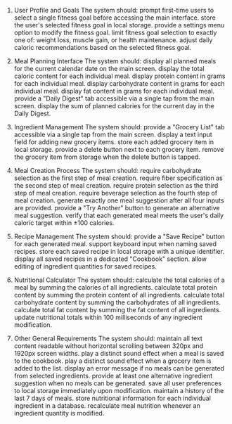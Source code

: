 1. User Profile and Goals
The system should:
    prompt first-time users to select a single fitness goal before accessing the main interface.
    store the user's selected fitness goal in local storage.
    provide a settings menu option to modify the fitness goal.
    limit fitness goal selection to exactly one of: weight loss, muscle gain, or health maintenance.
    adjust daily caloric recommendations based on the selected fitness goal.

2. Meal Planning Interface
The system should:
    display all planned meals for the current calendar date on the main screen.
    display the total caloric content for each individual meal.
    display protein content in grams for each individual meal.
    display carbohydrate content in grams for each individual meal.
    display fat content in grams for each individual meal.
    provide a "Daily Digest" tab accessible via a single tap from the main screen.
    display the sum of planned calories for the current day in the Daily Digest.

3. Ingredient Management
The system should:
    provide a "Grocery List" tab accessible via a single tap from the main screen.
    display a text input field for adding new grocery items.
    store each added grocery item in local storage.
    provide a delete button next to each grocery item.
    remove the grocery item from storage when the delete button is tapped.

4. Meal Creation Process
The system should:
    require carbohydrate selection as the first step of meal creation.
    require fiber specification as the second step of meal creation.
    require protein selection as the third step of meal creation.
    require beverage selection as the fourth step of meal creation.
    generate exactly one meal suggestion after all four inputs are provided.
    provide a "Try Another" button to generate an alternative meal suggestion.
    verify that each generated meal meets the user's daily caloric target within ±100 calories.


5. Recipe Management
    The system should:
    provide a "Save Recipe" button for each generated meal.
    support keyboard input when naming saved recipes.
    store each saved recipe in local storage with a unique identifier.
    display all saved recipes in a dedicated "Cookbook" section.
    allow editing of ingredient quantities for saved recipes.

6. Nutritional Calculator
The system should:
    calculate the total calories of a meal by summing the calories of all ingredients.
    calculate total protein content by summing the protein content of all ingredients.
    calculate total carbohydrate content by summing the carbohydrates of all ingredients.
    calculate total fat content by summing the fat content of all ingredients.
    update nutritional totals within 100 milliseconds of any ingredient modification.

7. Other General Requirements
The system should:
    maintain all text content readable without horizontal scrolling between 320px and 1920px screen widths.
    play a distinct sound effect when a meal is saved to the cookbook.
    play a distinct sound effect when a grocery item is added to the list.
    display an error message if no meals can be generated from selected ingredients.
    provide at least one alternative ingredient suggestion when no meals can be generated.
    save all user preferences to local storage immediately upon modification.
    maintain a history of the last 7 days of meals.
    store nutritional information for each individual ingredient in a database.
    recalculate meal nutrition whenever an ingredient quantity is modified.